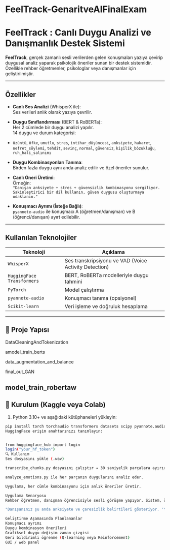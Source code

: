 # FeelTrack-GenaritveAIFinalExam

# FeelTrack : Canlı Duygu Analizi ve Danışmanlık Destek Sistemi


**FeelTrack**, gerçek zamanlı sesli verilerden gelen konuşmaları yazıya çevirip duygusal analiz yaparak psikolojik öneriler sunan bir destek sistemidir.  
Özellikle rehber öğretmenler, psikologlar veya danışmanlar için geliştirilmiştir.

---

##  Özellikler

-  **Canlı Ses Analizi** (WhisperX ile):  
  Ses verileri anlık olarak yazıya çevrilir.

-  **Duygu Sınıflandırması** (BERT & RoBERTa):  
  Her 2 cümlede bir duygu analizi yapılır.  
  14 duygu ve durum kategorisi:
  - `üzüntü`, `öfke`, `umutlu`, `stres`, `intihar_düşüncesi`, `anksiyete`, `hakaret`, `nefret_söylemi`, `tehdit`, `sevinç`, `normal`, `güvensiz`, `kişilik_bȯzukluğu`, `ruh_hali_salınımı`

-  **Duygu Kombinasyonları Tanıma**:  
  Birden fazla duygu aynı anda analiz edilir ve özel öneriler sunulur.

-  **Canlı Öneri Üretimi**:  
  Örneğin:  
  `"Danışan anksiyete + stres + güvensizlik kombinasyonu sergiliyor. Sakinleştirici bir dil kullanın, güven duygusu oluşturmaya odaklanın."`

-  **Konuşmacı Ayrımı (İsteğe Bağlı)**:  
  `pyannote-audio` ile konuşmacı A (öğretmen/danışman) ve B (öğrenci/danışan) ayırt edilebilir.

---

##  Kullanılan Teknolojiler

| Teknoloji         | Açıklama                                               |
|------------------|--------------------------------------------------------|
| `WhisperX`        | Ses transkripsiyonu ve VAD (Voice Activity Detection) |
| `HuggingFace Transformers` | BERT, RoBERTa modelleriyle duygu tahmini         |
| `PyTorch`         | Model çalıştırma                                       |
| `pyannote-audio`  | Konuşmacı tanıma (opsiyonel)                           |
| `Scikit-learn`    | Veri işleme ve doğruluk hesaplama                      |

---

## 📂 Proje Yapısı

DataCleaningAndTokenization 

amodel_train_berts 

data_augmentation_and_balance 

final_out_GAN

model_train_robertaw 
---

## 🧪 Kurulum (Kaggle veya Colab)

1. Python 3.10+ ve aşağıdaki kütüphaneleri yükleyin:

```bash
pip install torch torchaudio transformers datasets scipy pyannote.audio==3.3.2 whisperx
HuggingFace erişim anahtarınızı tanımlayın:


from huggingface_hub import login
login("your_hf_token")
🔍 Kullanım
Ses dosyasını yükle (.wav)

transcribe_chunks.py dosyasını çalıştır → 30 saniyelik parçalara ayırır ve metne çevirir.

analyze_emotions.py ile her parçanın duygularını analiz eder.

Uygulama, her cümle kombinasyonu için anlık öneriler üretir.

Uygulama Senaryosu
Rehber öğretmen, danışman öğrencisiyle sesli görüşme yapıyor. Sistem, öğrencinin ifadelerini analiz ederek öğretmene şu öneriyi sunuyor:

"Danışanınız şu anda anksiyete ve çaresizlik belirtileri gösteriyor. 'Yalnız değilsin, buradayım' gibi cümlelerle destekleyici olun."

Geliştirme Aşamasında Planlananlar
Konuşmacı ayrımı
Duygu kombinasyon önerileri
Grafiksel duygu değişim zaman çizgisi
Geri bildirimli öğrenme (Q-learning veya Reinforcement)
GUI / web panel

